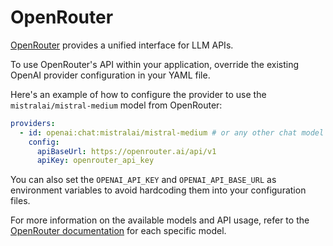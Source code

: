 # OpenRouter

[OpenRouter](https://openrouter.ai/) provides a unified interface for LLM APIs.

To use OpenRouter's API within your application, override the existing OpenAI provider configuration in your YAML file.

Here's an example of how to configure the provider to use the `mistralai/mistral-medium` model from OpenRouter:

```yaml
providers:
  - id: openai:chat:mistralai/mistral-medium # or any other chat model
    config:
      apiBaseUrl: https://openrouter.ai/api/v1
      apiKey: openrouter_api_key
```

You can also set the `OPENAI_API_KEY` and `OPENAI_API_BASE_URL` as environment variables to avoid hardcoding them into your configuration files.

For more information on the available models and API usage, refer to the [OpenRouter documentation](https://openrouter.ai/models/mistralai/mistral-medium?tab=api) for each specific model.
